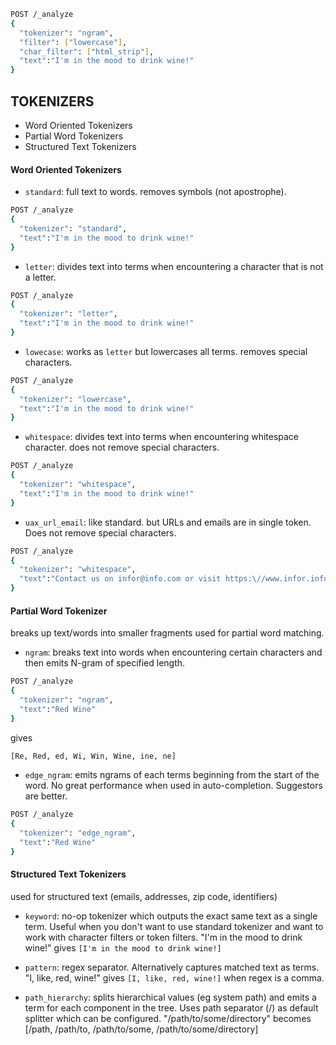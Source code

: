 ```sh
POST /_analyze
{
  "tokenizer": "ngram",
  "filter": ["lowercase"], 
  "char_filter": ["html_strip"], 
  "text":"I'm in the mood to drink wine!"
}
```
## TOKENIZERS
- Word Oriented Tokenizers
- Partial Word Tokenizers
- Structured Text Tokenizers

#### Word Oriented Tokenizers
- `standard`: full text to words. removes symbols (not apostrophe).
```sh
POST /_analyze
{
  "tokenizer": "standard",
  "text":"I'm in the mood to drink wine!"
}
```
- `letter`: divides text into terms when encountering a character that is not a letter.
```sh
POST /_analyze
{
  "tokenizer": "letter",
  "text":"I'm in the mood to drink wine!"
}
```
- `lowecase`: works as `letter` but lowercases all terms. removes special characters.
```sh
POST /_analyze
{
  "tokenizer": "lowercase",
  "text":"I'm in the mood to drink wine!"
}
```

- `whitespace`: divides text into terms when encountering whitespace character. does not remove special characters.
```sh
POST /_analyze
{
  "tokenizer": "whitespace",
  "text":"I'm in the mood to drink wine!"
}
```
- `uax_url_email`: like standard. but URLs and emails are in single token. Does not remove special characters.
```sh
POST /_analyze
{
  "tokenizer": "whitespace",
  "text":"Contact us on infor@info.com or visit https:\//www.infor.info.com!"
}
```

#### Partial Word Tokenizer

breaks up text/words into smaller fragments used for partial word matching.

- `ngram`: breaks text into words when encountering certain characters and then emits N-gram of specified length.
```sh
POST /_analyze
{
  "tokenizer": "ngram",
  "text":"Red Wine"
}
```
gives
```sh
[Re, Red, ed, Wi, Win, Wine, ine, ne]
```

- `edge_ngram`: emits ngrams of each terms beginning from the start of the word. No great performance when used in auto-completion. Suggestors are better.
```sh
POST /_analyze
{
  "tokenizer": "edge_ngram",
  "text":"Red Wine"
}
```

#### Structured Text Tokenizers
used for structured text (emails, addresses, zip code, identifiers)

- `keyword`: no-op tokenizer which outputs the exact same text as a single term. Useful when you don't want to use standard tokenizer and want to work with character filters or token filters.
"I'm in the mood to drink wine!" gives `[I'm in the mood to drink wine!]`

- `pattern`: regex separator. Alternatively captures matched text as terms.
"I, like, red, wine!" gives `[I, like, red, wine!]` when regex is a comma.

- `path_hierarchy`: splits hierarchical values (eg system path) and emits a term for each component in the tree. Uses path separator (/) as default splitter which can be configured.
"/path/to/some/directory" becomes \[\/path, \/path/to, \/path/to/some, \/path/to/some/directory]
